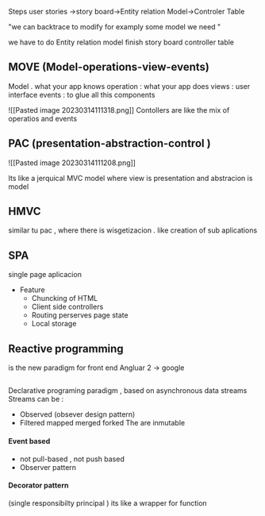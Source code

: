 
Steps 
user stories ->story board->Entity relation Model->Controler Table  


"we can backtrace to modify for examply some model we need "

we have to do 
Entity relation model 
finish story board 
controller table 

## MOVE (Model-operations-view-events)
Model .  what your app knows 
operation  : what your app does
views : user interface
events : to glue all this components

![[Pasted image 20230314111318.png]]
Contollers are like the mix of operatios and events

## PAC (presentation-abstraction-control )
![[Pasted image 20230314111208.png]]

Its like a jerquical MVC model where view is presentation and abstracion is model  

## HMVC 
similar tu pac , where there is wisgetizacion . like creation of sub aplications 
## SPA 
single page aplicacion 
- Feature 
	- Chuncking of HTML 
	- Client side controllers 
	- Routing perserves page state
	- Local storage
## Reactive programming 
is the new paradigm for front end 
Angluar 2  -> google 
## 
Declarative programing paradigm , based on asynchronous data streams 
Streams can be :
- Observed (obsever design pattern)
- Filtered mapped merged forked
The are inmutable
#### Event based 
-  not pull-based , not push based
- Observer pattern 
#### Decorator pattern 
(single responsibilty principal )
its like a wrapper for function 
